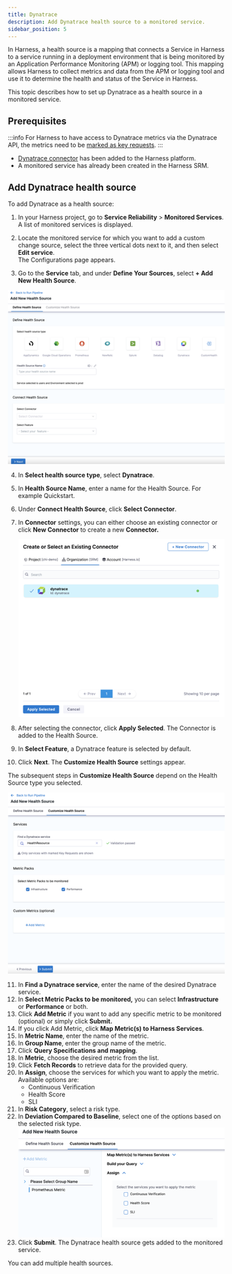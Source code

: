 ```yaml
---
title: Dynatrace
description: Add Dynatrace health source to a monitored service.
sidebar_position: 5
---
```


In Harness, a health source is a mapping that connects a Service in Harness to a service running in a deployment environment that is being monitored by an Application Performance Monitoring (APM) or logging tool. This mapping allows Harness to collect metrics and data from the APM or logging tool and use it to determine the health and status of the Service in Harness.

This topic describes how to set up Dynatrace as a health source in a monitored service.


## Prerequisites

:::info
For Harness to have access to Dynatrace metrics via the Dynatrace API, the metrics need to be [marked as key requests](https://www.dynatrace.com/support/help/platform-modules/applications-and-microservices/services/analysis/monitor-key-requests). 
:::

- [Dynatrace connector](/docs/platform/Connectors/Monitoring-and-Logging-Systems/connect-to-monitoring-and-logging-systems#step-add-dynatrace) has been added to the Harness platform.
- A monitored service has already been created in the Harness SRM.

## Add Dynatrace health source

To add Dynatrace as a health source:

1. In your Harness project, go to **Service Reliability** > **Monitored Services**.  
   A list of monitored services is displayed.

2. Locate the monitored service for which you want to add a custom change source, select the three vertical dots next to it, and then select **Edit service**.  
   The Configurations page appears.

3. Go to the **Service** tab, and under **Define Your Sources**, select **+ Add New Health Source**. 

![](./static/verify-deployments-with-dynatrace-14.png)

4. In **Select health source type**, select **Dynatrace**.
5. In **Health Source Name**, enter a name for the Health Source. For example Quickstart.
6. Under **Connect Health Source**, click **Select Connector**.
7. In **Connector** settings, you can either choose an existing connector or click **New Connector** to create a new **Connector.**
   
   ![](./static/verify-deployments-with-dynatrace-15.png)

8. After selecting the connector, click **Apply Selected**. The Connector is added to the Health Source.
9. In **Select Feature**, a Dynatrace feature is selected by default.
10. Click **Next**. The **Customize Health Source** settings appear.
   
   The subsequent steps in **Customize Health Source** depend on the Health Source type you selected.
   
   ![](./static/verify-deployments-with-dynatrace-16.png)
   	
11. In **Find a Dynatrace service**, enter the name of the desired Dynatrace service.
12. In **Select Metric Packs to be monitored,** you can select **Infrastructure** or **Performance** or both.
13. Click **Add Metric** if you want to add any specific metric to be monitored (optional) or simply click **Submit.**
14. If you click Add Metric, click **Map Metric(s) to Harness Services**.
15. In **Metric Name**, enter the name of the metric.
16. In **Group Name**, enter the group name of the metric.
17. Click **Query Specifications and mapping**.
18. In **Metric**, choose the desired metric from the list.
19. Click **Fetch Records** to retrieve data for the provided query.
20. In **Assign**, choose the services for which you want to apply the metric. Available options are:
	* Continuous Verification
	* Health Score
	* SLI
21. In **Risk Category**, select a risk type.
22. In **Deviation Compared to Baseline**, select one of the options based on the selected risk type.
    ![](./static/verify-deployments-with-dynatrace-17.png)
23. Click **Submit**. The Dynatrace health source gets added to the monitored service.

You can add multiple health sources.


